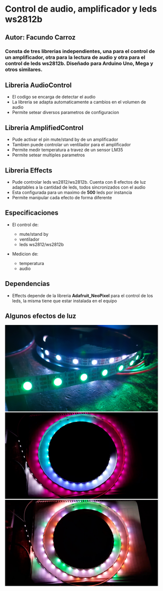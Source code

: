 # Control de audio, amplificador y leds ws2812b
## Autor: Facundo Carroz

### Consta de tres librerias independientes, una para el control de un amplificador, otra para la lectura de audio y otra para el control de leds ws2812b. Diseñado para Arduino Uno, Mega y otros similares.

## Libreria AudioControl
- El codigo se encarga de detectar el audio
- La libreria se adapta automaticamente a cambios en el volumen de audio
- Permite setear diversos parametros de configuracion

## Libreria AmplifiedControl 
- Pude activar el pin mute/stand by de un amplificador
- Tambien puede controlar un ventilador para el amplificador
- Permite medir temperatura a travez de un sensor LM35
- Permite setear multiples parametros

## Libreria Effects
- Pude controlar leds ws2812/ws2812b. Cuenta con 8 efectos de luz adaptables a la cantidad de leds, todos sincronizados con el audio
- Esta configurada para un maximo de **500** leds por instancia
- Permite manipular cada efecto de forma diferente 

## Especificaciones
- El control de:
   - mute/stand by
   - ventilador 
   - leds ws2812/ws2812b

- Medicion de:
   - temperatura
   - audio

## Dependencias
- Effects depende de la libreria **Adafruit_NeoPixel** para el control de los leds, la misma tiene que estar instalada en el equipo

## Algunos efectos de luz
![Imagen de tira led ws2812b](https://github.com/Facundo-prog/Control_Amplificador_con_Luces/blob/master/images/img_1.jpg)
![Imagen de tira led ws2812b](https://github.com/Facundo-prog/Control_Amplificador_con_Luces/blob/master/images/img_2.jpg)
![Imagen de tira led ws2812b](https://github.com/Facundo-prog/Control_Amplificador_con_Luces/blob/master/images/img_3.jpg)
